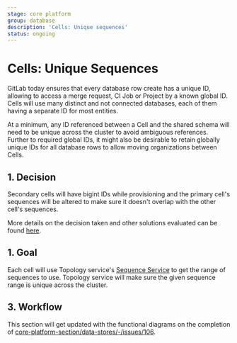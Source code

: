 ```yaml
---
stage: core platform
group: database
description: 'Cells: Unique sequences'
status: ongoing
---
```


<!-- vale gitlab.FutureTense = NO -->

# Cells: Unique Sequences

GitLab today ensures that every database row create has a unique ID, allowing to access a merge request, CI Job or Project by a known global ID.
Cells will use many distinct and not connected databases, each of them having a separate ID for most entities.

At a minimum, any ID referenced between a Cell and the shared schema will need to be unique across the cluster to avoid ambiguous references.
Further to required global IDs, it might also be desirable to retain globally unique IDs for all database rows to allow moving organizations between Cells.

## 1. Decision

Secondary cells will have bigint IDs while provisioning and the primary cell's sequences will be altered to make sure it
doesn't overlap with the other cell's sequences.

More details on the decision taken and other solutions evaluated can be found [here](decisions/008_database_sequences.md).

## 1. Goal

Each cell will use Topology service's [Sequence Service](topology_service.md#sequence-service) to get the range of
sequences to use. Topology service will make sure the given sequence range is unique across the cluster.

## 3. Workflow

This section will get updated with the functional diagrams on the completion of [core-platform-section/data-stores/-/issues/106](https://gitlab.com/gitlab-org/core-platform-section/data-stores/-/issues/106).
